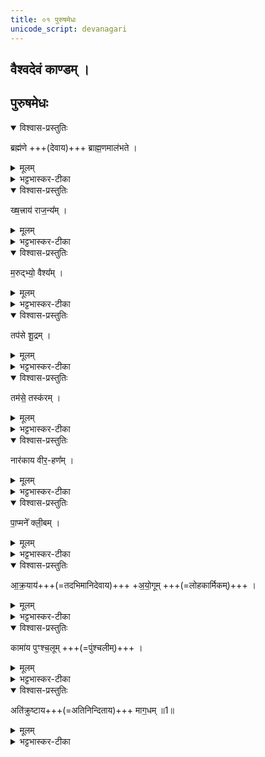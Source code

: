 ```yaml
---
title: ०१ पुरुषमेधः  
unicode_script: devanagari
---
```

##  वैश्वदेवं काण्डम् ।  
##  पुरुषमेधः
<details open><summary>विश्वास-प्रस्तुतिः</summary>

ब्रह्म॑णे +++(देवाय)+++ ब्राह्म॒णमाल॑भते । 
</details>

<details><summary>मूलम्</summary>

ब्रह्म॑णे ब्राह्म॒णमाल॑भते ।  
</details>

<details><summary>भट्टभास्कर-टीका</summary>

1अस्ति पुरुषमेधः पञ्चाहः । तत्रैते पुरुषाः पशवः विधीयन्ते - ब्रह्मणे ब्राह्मणमालभत इत्यादि ॥ चतुर्थ्यन्ता देवताः । द्वितीयान्ताः पशवः । ते च पर्यग्निकृता उत्सृज्यन्ते । वैश्वदेवं काण्डम् ।  
ब्रह्मणे ब्रह्मवर्चसाय ब्राह्मणं ब्राह्मजातिवर्णजं ब्रह्मवर्चस्वन्तम् ।  
</details>

<details open><summary>विश्वास-प्रस्तुतिः</summary>

ख्ष॒त्त्राय॑ राज॒न्य᳚म् ।  
</details>

<details><summary>मूलम्</summary>

ख्ष॒त्त्राय॑ राज॒न्य᳚म् ।  
</details>

<details><summary>भट्टभास्कर-टीका</summary>

क्षत्त्राय क्षतात् त्रायकाय बलाय राजन्यं क्षत्रियजातिं महाबलम् । 'राज्ञोऽपत्ये जातिग्रहणम्' इति नापत्यमात्रं राजन्यः ।  
</details>

<details open><summary>विश्वास-प्रस्तुतिः</summary>

म॒रुद्भ्यो॒ वैश्य᳚म् ।  
</details>

<details><summary>मूलम्</summary>

म॒रुद्भ्यो॒ वैश्य᳚म् ।  
</details>

<details><summary>भट्टभास्कर-टीका</summary>

मरुतो देवानां विशः तेभ्यः वैश्यं वैश्यजातीयम्, उभयोर्विट्त्वात् ।  
</details>

<details open><summary>विश्वास-प्रस्तुतिः</summary>

तप॑से शू॒द्रम् ।  
</details>

<details><summary>मूलम्</summary>

तप॑से शू॒द्रम् ।  
</details>

<details><summary>भट्टभास्कर-टीका</summary>

तपः कृच्छ्रादिदुःखहेतुः तस्मै शूद्रं शूद्रजातीयं दुःखजीविनम् ।  
</details>

<details open><summary>विश्वास-प्रस्तुतिः</summary>

तम॑से॒ तस्क॑रम् ।  
</details>

<details><summary>मूलम्</summary>

तम॑से॒ तस्क॑रम् ।  
</details>

<details><summary>भट्टभास्कर-टीका</summary>

तमसे ध्वान्ताय तस्करं चोरं, तमःप्रियत्वात्तस्करस्य । 'तद्बृहतोः करपत्योः चोरदेवतयोः सुट्तलोपश्च' इति सुट् ।  
</details>

<details open><summary>विश्वास-प्रस्तुतिः</summary>

नार॑काय वीर॒-हण᳚म् ।  
</details>

<details><summary>मूलम्</summary>

नार॑काय वीर॒हण᳚म् ।  
</details>

<details><summary>भट्टभास्कर-टीका</summary>

नारकाय नरकाय । स्वार्थे बिदादित्वादञ् । नरकाध्यक्षाय वीरहणं वैदिकाग्र्युत्सादिनं नरकगामिनां मुख्यम् । 
</details>

<details open><summary>विश्वास-प्रस्तुतिः</summary>

पा॒प्मने᳚ क्ली॒बम् ।  
</details>

<details><summary>मूलम्</summary>

पा॒प्मने᳚ क्ली॒बम् ।  
</details>

<details><summary>भट्टभास्कर-टीका</summary>

पाप्मने क्लीबं अपगतपुंस्त्वं पापिष्ठम् ।  
</details>

<details open><summary>विश्वास-प्रस्तुतिः</summary>

आ॒क्र॒याय॑+++(=तदभिमानिदेवाय)+++ +अ॒यो॒गूम् +++(=लोहकार्मिकम्)+++ ।
</details>

<details><summary>मूलम्</summary>

आ॒क्र॒याया॑यो॒गूम् ।  
</details>

<details><summary>भट्टभास्कर-टीका</summary>

आक्रयाय सर्वतः क्रेत्रे अयोगूं अशास्त्रीययोगात् स्वयमेव भर्तारं गृहीतवतीं स्त्रीम् । आकारस्य छान्दस ऊकारः । ऊञ्वा छान्दसः ।  
अति॑क्रुष्टाय माग॒धम् ॥1॥  
सा इह स्वयमेवात्मानं दत्वा भर्तारं क्रीणाति । वर्णसंकरजोऽयोगूरिति केचिन् ।  
</details>

<details open><summary>विश्वास-प्रस्तुतिः</summary>

कामा॑य पुꣳश्च॒लूम् +++(=पुंश्चलीम्)+++ । 
</details>

<details><summary>मूलम्</summary>

कामा॑य पुꣳश्च॒लूम् ।  
</details>

<details><summary>भट्टभास्कर-टीका</summary>

कामाय इच्छायै पुंश्चलूं साधारणस्त्रीं, सा हि कामेन पुंसि चलति । पर्वूवच्छान्दस ऊकारः, ऊञ्वा ।  
</details>

<details open><summary>विश्वास-प्रस्तुतिः</summary>

अति॑क्रुष्टाय+++(=अतिनिन्दिताय)+++ माग॒धम् ॥1॥  
</details>

<details><summary>मूलम्</summary>

अति॑क्रुष्टाय माग॒धम् ॥1॥  
</details>

<details><summary>भट्टभास्कर-टीका</summary>

**अतिक्रुष्टाय** १ अतिक्षिप्ताय पुंश्चल्या अपि निन्दिताय मागधं मगधदेश भवं निन्दिताचारं, ब्राह्मण्यां वैश्यैन जातो धूर्तो मागध इत्येके ॥


इति तैत्तिरीयब्राह्मणभाष्ये तृतीये चतुर्थे पुरुषमेधे प्रथमोऽनुवाकः ॥  

</details>

